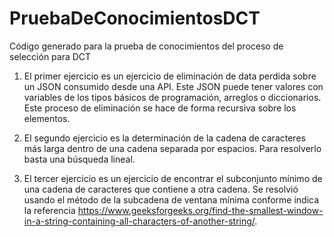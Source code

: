 # PruebaDeConocimientosDCT
Código generado para la prueba de conocimientos del proceso de selección para DCT

1. El primer ejercicio es un ejercicio de eliminación de data perdida sobre un JSON consumido desde una API. Este JSON puede tener valores con variables de los tipos básicos de programación, arreglos o diccionarios. Este proceso de eliminación se hace de forma recursiva sobre los elementos.

2. El segundo ejercicio es la determinación de la cadena de caracteres más larga dentro de una cadena separada por espacios. Para resolverlo basta una búsqueda lineal.

3. El tercer ejercicio es un ejercicio de encontrar el subconjunto mínimo de una cadena de caracteres que contiene a otra cadena. Se resolvió usando el método de la subcadena de ventana mínima conforme indica la referencia https://www.geeksforgeeks.org/find-the-smallest-window-in-a-string-containing-all-characters-of-another-string/.
